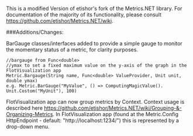 This is a modified Version of etishor's fork of the Metrics.NET library.
For documentation of the majority of its functionality, please consult https://github.com/etishor/Metrics.NET/wiki.

###Additions/Changes:

BarGauge classes/interfaces added to provide a simple gauge to monitor the momentary status of a metric, for clarity purposes.

	//bargauge from Func<double>
	//ymax to set a fixed maximum value on the y-axis of the graph in the FlotVisualization app
	Metric.Bargauge(String name, Func<double> ValueProvider, Unit unit, double ymax)
	e.g. Metric.BarGauge("MyValue", () => ComputingMagicValue(). Unit.Costom("MyUnit"), 100)

FlotVisualization app can now group metrics by Context. Context usage is described here https://github.com/etishor/Metrics.NET/wiki/Grouping-&-Organizing-Metrics.
In FlotVisualization app (found at the Metric.Config HttpEndpoint - default: "http://localhost:1234/") this is represented by a drop-down menu.